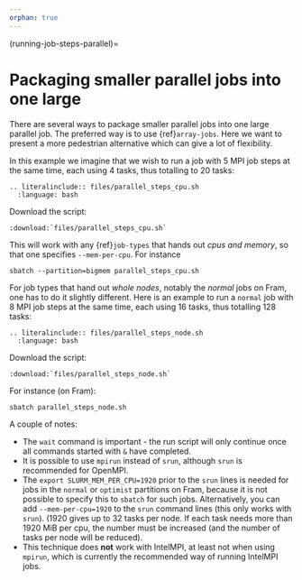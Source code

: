 ```yaml
---
orphan: true
---
```


(running-job-steps-parallel)=

# Packaging smaller parallel jobs into one large

There are several ways to package smaller parallel jobs into one large
parallel job. The preferred way is to use {ref}`array-jobs`.
Here we want to present a more pedestrian alternative which can give a
lot of flexibility.

In this example we imagine that we wish to run a job with 5 MPI job steps
at the same time, each using 4 tasks, thus totalling to 20 tasks:

```{eval-rst}
.. literalinclude:: files/parallel_steps_cpu.sh
  :language: bash
```

Download the script:
```{eval-rst}
:download:`files/parallel_steps_cpu.sh`
```

This will work with any {ref}`job-types` that hands out _cpus
and memory_, so that one specifies `--mem-per-cpu`.  For instance

    sbatch --partition=bigmem parallel_steps_cpu.sh

For job types that hand out _whole nodes_, notably the _normal_ jobs
on Fram, one has to do it slightly different.  Here is an example to
run a `normal` job with 8 MPI job steps at the same time, each using
16 tasks, thus totalling 128 tasks:

```{eval-rst}
.. literalinclude:: files/parallel_steps_node.sh
  :language: bash
```

Download the script:
```{eval-rst}
:download:`files/parallel_steps_node.sh`
```

For instance (on Fram):

    sbatch parallel_steps_node.sh

A couple of notes:

- The `wait` command is important - the run script will only continue once
  all commands started with `&` have completed.
- It is possible to use `mpirun` instead of `srun`, although `srun` is
  recommended for OpenMPI.
- The `export SLURM_MEM_PER_CPU=1920` prior to the `srun` lines is
  needed for jobs in the `normal` or `optimist` partitions on Fram, because it
  is not possible to specify this to `sbatch` for such jobs.
  Alternatively, you can add `--mem-per-cpu=1920` to the `srun`
  command lines (this only works with `srun`).  (1920 gives up to 32
  tasks per node.  If each task needs more than 1920 MiB per cpu, the
  number must be increased (and the number of tasks per node will be
  reduced).
- This technique does **not** work with IntelMPI, at least not when using
  `mpirun`, which is currently the recommended way of running IntelMPI jobs.
